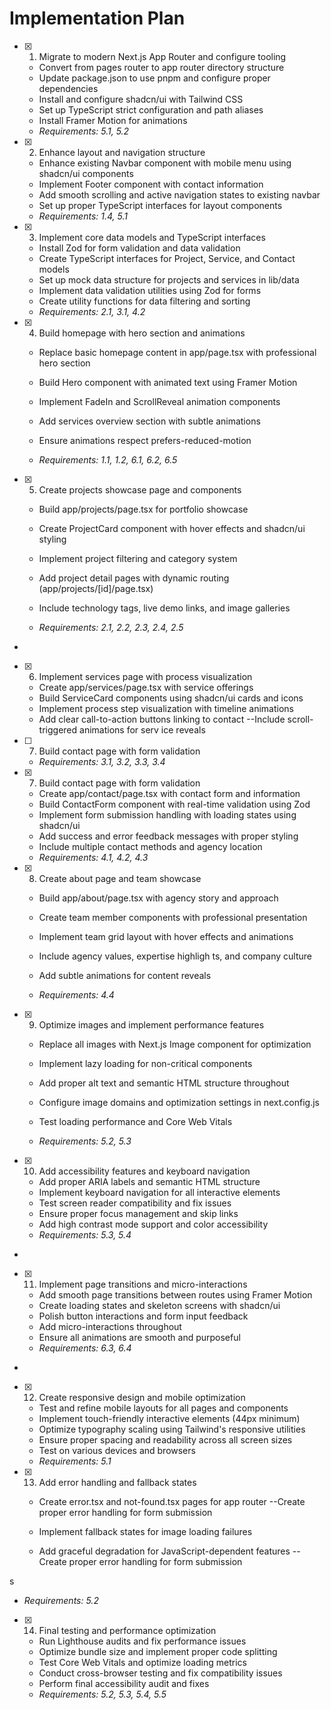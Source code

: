 # Implementation Plan

- [x] 1. Migrate to modern Next.js App Router and configure tooling







  - Convert from pages router to app router directory structure
  - Update package.json to use pnpm and configure proper dependencies
  - Install and configure shadcn/ui with Tailwind CSS
  - Set up TypeScript strict configuration and path aliases
  - Install Framer Motion for animations
  - _Requirements: 5.1, 5.2_

- [x] 2. Enhance layout and navigation structure







  - Enhance existing Navbar component with mobile menu using shadcn/ui components
  - Implement Footer component with contact information
  - Add smooth scrolling and active navigation states to existing navbar
  - Set up proper TypeScript interfaces for layout components
  - _Requirements: 1.4, 5.1_

- [x] 3. Implement core data models and TypeScript interfaces





  - Install Zod for form validation and data validation
  - Create TypeScript interfaces for Project, Service, and Contact models
  - Set up mock data structure for projects and services in lib/data
  - Implement data validation utilities using Zod for forms
  - Create utility functions for data filtering and sorting
  - _Requirements: 2.1, 3.1, 4.2_





- [x] 4. Build homepage with hero section and animations
















  - Replace basic homepage content in app/page.tsx with professional hero section
  - Build Hero component with animated text using Framer Motion
  - Implement FadeIn and ScrollReveal animation components
  - Add services overview section with subtle animations
  - Ensure animations respect prefers-reduced-motion



  - _Requirements: 1.1, 1.2, 6.1, 6.2, 6.5_

- [x] 5. Create projects showcase page and components












  - Build app/projects/page.tsx for portfolio showcase
  - Create ProjectCard component with hover effects and shadcn/ui styling





  - Implement project filtering and category system
  - Add project detail pages with dynamic routing (app/projects/[id]/page.tsx)
  - Include technology tags, live demo links, and image galleries
  - _Requirements: 2.1, 2.2, 2.3, 2.4, 2.5_
-





- [x] 6. Implement services page with process visualization










  - Create app/services/page.tsx with service offerings
  - Build ServiceCard components using shadcn/ui cards and icons
  - Implement process step visualization with timeline animations
  - Add clear call-to-action buttons linking to contact
  --Include scroll-triggered animations for serv
ice reveals
- [ ] 7. Build contact page with form validation
















  - _Requirements: 3.1, 3.2, 3.3, 3.4_

- [x] 7. Build contact page with form validation
  - Create app/contact/page.tsx with contact form and information
  - Build ContactForm component with real-time validation using Zod
  - Implement form submission handling with loading states using shadcn/ui
  - Add success and error feedback messages with proper styling
  - Include multiple contact methods and agency location
  - _Requirements: 4.1, 4.2, 4.3_

- [x] 8. Create about page and team showcase





  - Build app/about/page.tsx with agency story and approach
  - Create team member components with professional presentation
  - Implement team grid layout with hover effects and animations
  - Include agency values, expertise highligh
ts, and company culture

  - Add subtle animations for content reveals
  - _Requirements: 4.4_


- [x] 9. Optimize images and implement performance features





  - Replace all images with Next.js Image component for optimization
  - Implement lazy loading for non-critical components
  - Add proper alt text and semantic HTML structure throughout
  - Configure image domains and optimization settings in next.config.js
  - Test loading performance and Core Web Vitals

  - _Requirements: 5.2, 5.3_









- [x] 10. Add accessibility features and keyboard navigation
  - Add proper ARIA labels and semantic HTML structure
  - Implement keyboard navigation for all interactive elements
  - Test screen reader compatibility and fix issues
  - Ensure proper focus management and skip links
  - Add high contrast mode support and color accessibility
  - _Requirements: 5.3, 5.4_
-


- [x] 11. Implement page transitions and micro-interactions
  - Add smooth page transitions between routes using Framer Motion
  - Create loading states and skeleton screens with shadcn/ui
  - Polish button interactions and form input feedback
  - Add micro-interactions throughout
  - Ensure all animations are smooth and purposeful
  - _Requirements: 6.3, 6.4_

-

- [x] 12. Create responsive design and mobile optimization
  - Test and refine mobile layouts for all pages and components
  - Implement touch-friendly interactive elements (44px minimum)
  - Optimize typography scaling using Tailwind's responsive utilities
  - Ensure proper spacing and readability across all screen sizes
  - Test on various devices and browsers
  - _Requirements: 5.1_

- [x] 13. Add error handling and fallback states








  - Create error.tsx and not-found.tsx pages for app router
  --Create proper error handling for form submission

  - Implement fallback states for image loading failures

  - Add graceful degradation for JavaScript-dependent features
  --Create proper error handling for form submission

s
  - _Requirements: 5.2_


- [x] 14. Final testing and performance optimization
  - Run Lighthouse audits and fix performance issues
  - Optimize bundle size and implement proper code splitting
  - Test Core Web Vitals and optimize loading metrics
  - Conduct cross-browser testing and fix compatibility issues
  - Perform final accessibility audit and fixes
  - _Requirements: 5.2, 5.3, 5.4, 5.5_

